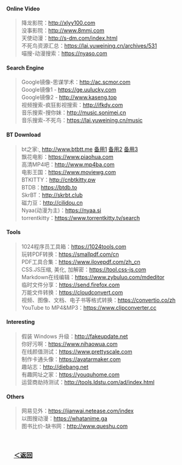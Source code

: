 #### Online Video 
> 降龙影院：http://xlyy100.com  
> 没事影院：http://www.8mmj.com  
> 天使动漫：http://s-dm.com/index.html  
> 不死鸟资源汇总：https://lai.yuweining.cn/archives/531  
> 喵搜-动漫搜索：https://nyaso.com  
#### Search Engine  
> Google镜像-思谋学术：http://ac.scmor.com   
> Google镜像1 - https://ge.uulucky.com  
> Google镜像2 - http://www.kaseng.top  
> 视频搜索-疯狂影视搜索：http://ifkdy.com  
> 音乐搜索-搜你妹：http://music.sonimei.cn  
> 音乐搜索-不死鸟：https://lai.yuweining.cn/music  
#### BT Download 
> bt之家:[&nbsp;](https://sukebei.nyaa.si)  http://www.btbtt.me  [备用1](http://www.btbtt.co)  [备用2](http://www.btbtt08.com/) [备用3](http://415.net)  
> 飘花电影：https://www.piaohua.com  
> 高清MP4吧：http://www.mp4ba.com  
> 电影王国：https://www.moviewg.com  
> BTKITTY：http://cnbtkitty.pw  
> BTDB：https://btdb.to  
> SkrBT：http://skrbt.club  
> 磁力豆：http://cilidou.cn  
> Nyaa(动漫为主)：https://nyaa.si  
> torrentkitty：https://www.torrentkitty.tv/search  
#### Tools 
> 1024程序员工具箱：https://1024tools.com  
> 玩转PDF转换：https://smallpdf.com/cn  
> PDF工具合集：https://www.ilovepdf.com/zh_cn  
> CSS.JS压缩, 美化, 加解密：https://tool.css-js.com  
> Markdown在线编辑：https://www.zybuluo.com/mdeditor  
> 临时文件分享：https://send.firefox.com  
> 万能文件转换：https://cloudconvert.com  
> 视频、图像、文档、电子书等格式转换：https://convertio.co/zh  
> YouTube to MP4&MP3：https://www.clipconverter.cc  
#### Interesting  
> 假装 Windows 升级：http://fakeupdate.net  
> 你好污啊：https://www.nihaowua.com  
> 在线颜值测试：https://www.prettyscale.com  
> 制作卡通头像：https://avatarmaker.com  
> 趣站志：http://diebang.net  
> 有趣网址之家：https://youquhome.com  
> 运营商劫持测试：http://tools.ldstu.com/ad/index.html
#### Others   
> 网易见外：https://jianwai.netease.com/index  
> 以图搜动漫：https://whatanime.ga  
> 图书比价-缺书网：http://www.queshu.com
<br/>

### &nbsp;&nbsp;&nbsp;&nbsp; [＜返回](https://github.com/Zephyr006/sharing)
